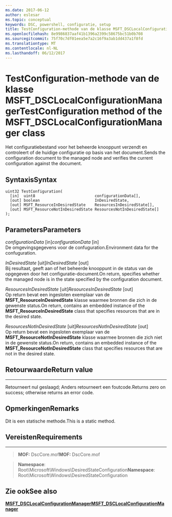 ```yaml
---
ms.date: 2017-06-12
author: eslesar
ms.topic: conceptual
keywords: DSC, powershell, configuratie, setup
title: TestConfiguration-methode van de klasse MSFT_DSCLocalConfigurationManager
ms.openlocfilehash: 8e9986837aaf41b1396a2399c58675bc51b0b708
ms.sourcegitcommit: 75f70c7df01eea5e7a2c16f9a3ab1dd437a1f8fd
ms.translationtype: MT
ms.contentlocale: nl-NL
ms.lasthandoff: 06/12/2017
---
```

# <a name="testconfiguration-method-of-the-msftdsclocalconfigurationmanager-class"></a><span data-ttu-id="25d7a-103">TestConfiguration-methode van de klasse MSFT_DSCLocalConfigurationManager</span><span class="sxs-lookup"><span data-stu-id="25d7a-103">TestConfiguration method of the MSFT_DSCLocalConfigurationManager class</span></span>

<span data-ttu-id="25d7a-104">Het configuratiebestand voor het beheerde knooppunt verzendt en controleert of de huidige configuratie op basis van het document.</span><span class="sxs-lookup"><span data-stu-id="25d7a-104">Sends the configuration document to the managed node and verifies the current configuration against the document.</span></span>

<a name="syntax"></a><span data-ttu-id="25d7a-105">Syntaxis</span><span class="sxs-lookup"><span data-stu-id="25d7a-105">Syntax</span></span>
------

```mof
uint32 TestConfiguration(
  [in]  uint8                          configurationData[],
  [out] boolean                        InDesiredState,
  [out] MSFT_ResourceInDesiredState    ResourcesInDesiredState[],
  [out] MSFT_ResourceNotInDesiredState ResourcesNotInDesiredState[]
);
```

<a name="parameters"></a><span data-ttu-id="25d7a-106">Parameters</span><span class="sxs-lookup"><span data-stu-id="25d7a-106">Parameters</span></span>
----------

<span data-ttu-id="25d7a-107">*configurationData* \[in\]</span><span class="sxs-lookup"><span data-stu-id="25d7a-107">*configurationData* \[in\]</span></span>  
<span data-ttu-id="25d7a-108">De omgevingsgegevens voor de confuguration.</span><span class="sxs-lookup"><span data-stu-id="25d7a-108">Environment data for the confuguration.</span></span>

<span data-ttu-id="25d7a-109">*InDesiredState* \[uit\]</span><span class="sxs-lookup"><span data-stu-id="25d7a-109">*InDesiredState* \[out\]</span></span>  
<span data-ttu-id="25d7a-110">Bij resultaat, geeft aan of het beheerde knooppunt in de status van de opgegeven door het configuratie-document.</span><span class="sxs-lookup"><span data-stu-id="25d7a-110">On return, specifies whether the managed node is in the state specified by the configuration document.</span></span>

<span data-ttu-id="25d7a-111">*ResourcesInDesiredState* \[uit\]</span><span class="sxs-lookup"><span data-stu-id="25d7a-111">*ResourcesInDesiredState* \[out\]</span></span>  
<span data-ttu-id="25d7a-112">Op return bevat een ingesloten exemplaar van de **MSFT_ResourceInDesiredState** klasse waarmee bronnen die zich in de gewenste status.</span><span class="sxs-lookup"><span data-stu-id="25d7a-112">On return, contains an embedded instance of the **MSFT_ResourceInDesiredState** class that specifies resources that are in the desired state.</span></span>

<span data-ttu-id="25d7a-113">*ResourcesNotInDesiredState* \[uit\]</span><span class="sxs-lookup"><span data-stu-id="25d7a-113">*ResourcesNotInDesiredState* \[out\]</span></span>  
<span data-ttu-id="25d7a-114">Op return bevat een ingesloten exemplaar van de **MSFT_ResourceNotInDesiredState** klasse waarmee bronnen die zich niet in de gewenste status.</span><span class="sxs-lookup"><span data-stu-id="25d7a-114">On return, contains an embedded instance of the **MSFT_ResourceNotInDesiredState** class that specifies resources that are not in the desired state.</span></span>

## <a name="return-value"></a><span data-ttu-id="25d7a-115">Retourwaarde</span><span class="sxs-lookup"><span data-stu-id="25d7a-115">Return value</span></span>
------------

<span data-ttu-id="25d7a-116">Retourneert nul geslaagd; Anders retourneert een foutcode.</span><span class="sxs-lookup"><span data-stu-id="25d7a-116">Returns zero on success; otherwise returns an error code.</span></span>

## <a name="remarks"></a><span data-ttu-id="25d7a-117">Opmerkingen</span><span class="sxs-lookup"><span data-stu-id="25d7a-117">Remarks</span></span>

<span data-ttu-id="25d7a-118">Dit is een statische methode.</span><span class="sxs-lookup"><span data-stu-id="25d7a-118">This is a static method.</span></span>

## <a name="requirements"></a><span data-ttu-id="25d7a-119">Vereisten</span><span class="sxs-lookup"><span data-stu-id="25d7a-119">Requirements</span></span>
------------
><span data-ttu-id="25d7a-120">**MOF:** DscCore.mof</span><span class="sxs-lookup"><span data-stu-id="25d7a-120">**MOF:** DscCore.mof</span></span>

><span data-ttu-id="25d7a-121">**Namespace**: Root\Microsoft\Windows\DesiredStateConfiguration</span><span class="sxs-lookup"><span data-stu-id="25d7a-121">**Namespace**: Root\Microsoft\Windows\DesiredStateConfiguration</span></span>


## <a name="see-also"></a><span data-ttu-id="25d7a-122">Zie ook</span><span class="sxs-lookup"><span data-stu-id="25d7a-122">See also</span></span>


[<span data-ttu-id="25d7a-123">**MSFT_DSCLocalConfigurationManager**</span><span class="sxs-lookup"><span data-stu-id="25d7a-123">**MSFT_DSCLocalConfigurationManager**</span></span>](msft-dsclocalconfigurationmanager.md)


 

 



